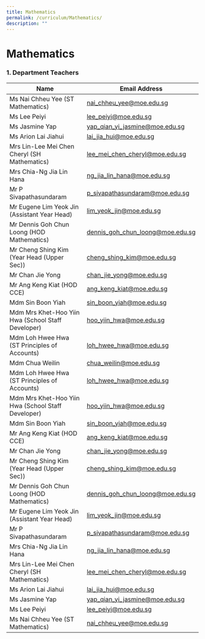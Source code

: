 ```yaml
---
title: Mathematics
permalink: /curriculum/Mathematics/
description: ""
---
```

# **Mathematics**

### 1\. Department Teachers

| Name 	| Email Address 	|
|---	|---	|
| Ms Nai Chheu Yee (ST Mathematics) 	| [nai_chheu_yee@moe.edu.sg](mailto:nai_chheu_yee@moe.edu.sg) 	|
| Ms Lee Peiyi 	| [lee_peiyi@moe.edu.sg](mailto:lee_peiyi@moe.edu.sg) 	|
| Ms Jasmine Yap 	| [yap_qian_yi_jasmine@moe.edu.sg](mailto:yap_qian_yi_jasmine@moe.edu.sg) 	|
| Ms Arion Lai Jiahui 	| [lai_jia_hui@moe.edu.sg](mailto:lai_jia_hui@moe.edu.sg) 	|
| Mrs Lin-Lee Mei Chen Cheryl (SH Mathematics) 	| [lee_mei_chen_cheryl@moe.edu.sg](mailto:lee_mei_chen_cheryl@moe.edu.sg) 	|
| Mrs Chia-Ng Jia Lin Hana 	| ng_jia_lin_hana@moe.edu.sg 	|
| Mr P Sivapathasundaram 	| p_sivapathasundaram@moe.edu.sg 	|
| Mr Eugene Lim Yeok Jin (Assistant Year Head) 	| lim_yeok_jin@moe.edu.sg 	|
| Mr Dennis Goh Chun Loong (HOD Mathematics) 	| dennis_goh_chun_loong@moe.edu.sg 	|
| Mr Cheng Shing Kim (Year Head (Upper Sec)) 	| cheng_shing_kim@moe.edu.sg 	|
| Mr Chan Jie Yong 	| chan_jie_yong@moe.edu.sg 	|
| Mr Ang Keng Kiat (HOD CCE) 	| ang_keng_kiat@moe.edu.sg 	|
| Mdm Sin Boon Yiah 	| sin_boon_yiah@moe.edu.sg 	|
| Mdm Mrs Khet-Hoo Yiin Hwa (School Staff Developer) 	| hoo_yiin_hwa@moe.edu.sg 	|
| Mdm Loh Hwee Hwa (ST Principles of Accounts) 	| loh_hwee_hwa@moe.edu.sg 	|
| Mdm Chua Weilin 	| chua_weilin@moe.edu.sg 	|
| Mdm Loh Hwee Hwa (ST Principles of Accounts) 	| loh_hwee_hwa@moe.edu.sg 	|
| Mdm Mrs Khet-Hoo Yiin Hwa (School Staff Developer) 	| hoo_yiin_hwa@moe.edu.sg 	|
| Mdm Sin Boon Yiah 	| sin_boon_yiah@moe.edu.sg 	|
| Mr Ang Keng Kiat (HOD CCE) 	| ang_keng_kiat@moe.edu.sg 	|
| Mr Chan Jie Yong 	| chan_jie_yong@moe.edu.sg 	|
| Mr Cheng Shing Kim (Year Head (Upper Sec)) 	| cheng_shing_kim@moe.edu.sg 	|
| Mr Dennis Goh Chun Loong (HOD Mathematics) 	| dennis_goh_chun_loong@moe.edu.sg 	|
| Mr Eugene Lim Yeok Jin (Assistant Year Head) 	| lim_yeok_jin@moe.edu.sg 	|
| Mr P Sivapathasundaram 	| p_sivapathasundaram@moe.edu.sg 	|
| Mrs Chia-Ng Jia Lin Hana 	| ng_jia_lin_hana@moe.edu.sg 	|
| Mrs Lin-Lee Mei Chen Cheryl (SH Mathematics) 	| lee_mei_chen_cheryl@moe.edu.sg 	|
| Ms Arion Lai Jiahui 	| lai_jia_hui@moe.edu.sg 	|
| Ms Jasmine Yap 	| yap_qian_yi_jasmine@moe.edu.sg 	|
| Ms Lee Peiyi 	| lee_peiyi@moe.edu.sg 	|
| Ms Nai Chheu Yee (ST Mathematics) 	| nai_chheu_yee@moe.edu.sg 	|